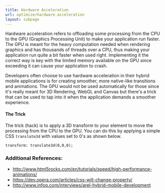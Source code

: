 ```yaml
---
title: Hardware Acceleration
url: optimize/hardware-acceleration
layout: subpage
---
```


Hardware acceleration refers to offloading some processing from the CPU to the GPU (Graphics Processing Unit) to make your application run faster. The
GPU is meant for the heavy computation needed when rendering graphics and has thousands of threads over a CPU, thus making your application run quite a bit faster when 
used right. Implementing it the correct way is key with the limited memory available on the GPU since exceeding it can cause your application to crash.  

Developers often choose to use hardware acceleration in their hybrid mobile applications is for creating smoother, more native-like transitions 
and animations. The GPU would not be used automatically for those since it's really meant for 3D Rendering, WebGL and Canvas but there's a trick 
that can be used to tap into it when the application demands a smoother experience.

#### The Trick 
The trick (hack) is to apply a 3D transform to your element to move the processing from the CPU to the GPU. 
You can do this by applying a simple CSS `translate3d` with values set to 0's as shown below.

	transform: translate3d(0,0,0);
	
### Additional References: 
+ http://www.html5rocks.com/en/tutorials/speed/high-performance-animations/
+ https://dev.opera.com/articles/css-will-change-property/
+ http://www.infoq.com/interviews/arel-hybrid-mobile-development

